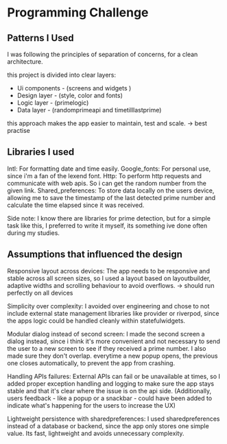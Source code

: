 # Programming Challenge

## Patterns I Used

I was following the principles of separation of concerns, for a clean architecture.

this project is divided into clear layers:
-	Ui components - (screens and widgets )
- Design layer - (style, color and fonts)
- Logic layer - (primelogic)
- Data layer - (randomprimeapi and timetilllastprime)

this approach makes the app easier to maintain, test and scale.
-> best practise

## Libraries I used 

Intl: For formatting date and time easily. 
Google_fonts: For personal use, since i'm a fan of the lexend font.
Http: To perform http requests and communicate with web apis. So i can get the random number from the given link.
Shared_preferences: To store data locally on the users device, allowing me to save the timestamp of the last detected prime number and calculate the time elapsed since it was received. 

Side note: I know there are libraries for prime detection, but for a simple task like this, I preferred to write it myself, its something ive done often during my studies.

## Assumptions that influenced the design

Responsive layout across devices: The app needs to be responsive and stable across all screen sizes, so I used a layout based on layoutbuilder, adaptive widths and scrolling behaviour to avoid overflows. -> should run perfectly on all devices

Simplicity over complexity: I avoided over engineering and chose to not include external state management libraries like provider or riverpod, since the apps logic could be handled cleanly within statefulwidgets.

Modular dialog instead of second screen: I made the second screen a dialog instead, since i think it's more convenient and not necessary to send the user to a new screen to see if they received a prime number. I also made sure they don't overlap. everytime a new popup opens, the previous one closes automatically, to prevent the app from crashing. 

Handling APIs failures: External APIs can fail or be unavailable at times, so I added proper exception handling and logging to make sure the app stays stable and that it's clear where the issue is on the api side. (Additionally, users feedback - like a popup or a snackbar - could have been added to indicate what's happening for the users to increase the UX)

Lightweight persistence with sharedpreferences: I used sharedpreferences instead of a database or backend, since the app only stores one simple value. Its fast, lightweight and avoids unnecessary complexity.




 








